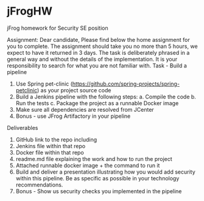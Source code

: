 # jFrogHW
jFrog homework for Security SE position

Assignment:
Dear candidate,
Please find below the home assignment for you to complete.
The assignment should take you no more than 5 hours, we expect to have it returned in 3 days.
The task is deliberately phrased in a general way and without the details of the implementation. It is your responsibility to search for what you are not familiar with.
Task - Build a pipeline
1. Use Spring pet-clinic (https://github.com/spring-projects/spring-petclinic) as your project source code
2. Build a Jenkins pipeline with the following steps:
a. Compile the code
b. Run the tests
c. Package the project as a runnable Docker image
3. Make sure all dependencies are resolved from JCenter
4. Bonus - use JFrog Artifactory in your pipeline

Deliverables
1. GitHub link to the repo including
1. Jenkins file within that repo
2. Docker file within that repo
3. readme.md file explaining the work and how to run the project
2. Attached runnable docker image + the command to run it
3. Build and deliver a presentation illustrating how you would add security within this
pipeline. Be as specific as possible in your technology recommendations.
4. Bonus - Show us security checks you implemented in the pipeline
